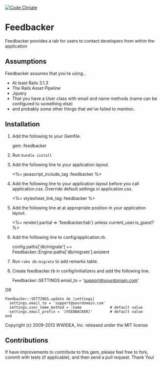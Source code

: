 [![Code Climate](https://codeclimate.com/badge.png)](https://codeclimate.com/github/wwidea/feedbacker)

Feedbacker
==========

Feedbacker provides a tab for users to contact developers from within the application

Assumptions
-----------

Feedbacker assumes that you're using...

*  At least Rails 3.1.3
*  The Rails Asset Pipeline
*  Jquery
*  That you have a User class with email and name methods (name can be configured to something else)
*  and probably some other things that we've failed to mention.

Installation
------------
1. Add the following to your Gemfile.

    gem :feedbacker

2. Run `bundle install`

3. Add the following line to your application layout.

    <%= javascript_include_tag :feedbacker %>

4. Add the following line to your application layout before you call application.css. Override default settings in application.css.

    <%= stylesheet_link_tag :feedbacker %>

5. Add the following line at at appropriate position in your application layout.

    <%= render(:partial => 'feedbacker/tab') unless current_user.is_guest? %>

6. Add the folllowing line to config/application.rb.

    config.paths['db/migrate'] += Feedbacker::Engine.paths['db/migrate'].existent
    
7. Run `rake db:migrate` to add remarks table.

8. Create feedbacker.rb in config/initializers and add the following line.

    Feedbacker::SETTINGS.email_to = 'support@yourdomain.com'
    
  OR
  
    Feedbacker::SETTINGS.update do |settings|
      settings.email_to = 'support@yourdomain.com'
      settings.user_name_method = :name             # default value
      settings.email_prefix = '[FEEDBACKER]'        # default value
    end


Copyright (c) 2009-2013 WWIDEA, Inc. released under the MIT license


Contributions
-------------

If have improvements to contribute to this gem, please feel free to fork, commit with tests (if applicable), and then send a pull request. Thank You!
